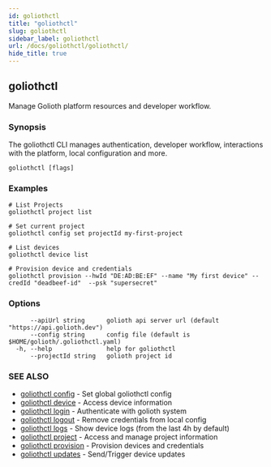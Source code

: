 ```yaml
---
id: goliothctl
title: "goliothctl"
slug: goliothctl
sidebar_label: goliothctl
url: /docs/goliothctl/goliothctl/
hide_title: true
---
```

## goliothctl

Manage Golioth platform resources and developer workflow.

### Synopsis

The goliothctl CLI manages authentication, developer workflow, interactions with the platform, local configuration and more.

```
goliothctl [flags]
```

### Examples

```
# List Projects
goliothctl project list

# Set current project
goliothctl config set projectId my-first-project

# List devices
goliothctl device list

# Provision device and credentials
goliothctl provision --hwId "DE:AD:BE:EF" --name "My first device" --credId "deadbeef-id"  --psk "supersecret"
```

### Options

```
      --apiUrl string      golioth api server url (default "https://api.golioth.dev")
      --config string      config file (default is $HOME/golioth/.goliothctl.yaml)
  -h, --help               help for goliothctl
      --projectId string   golioth project id
```

### SEE ALSO

* [goliothctl config](/docs/goliothctl/goliothctl_config/)	 - Set global goliothctl config
* [goliothctl device](/docs/goliothctl/goliothctl_device/)	 - Access device information
* [goliothctl login](/docs/goliothctl/goliothctl_login/)	 - Authenticate with golioth system
* [goliothctl logout](/docs/goliothctl/goliothctl_logout/)	 - Remove credentials from local config
* [goliothctl logs](/docs/goliothctl/goliothctl_logs/)	 - Show device logs (from the last 4h by default)
* [goliothctl project](/docs/goliothctl/goliothctl_project/)	 - Access and manage project information
* [goliothctl provision](/docs/goliothctl/goliothctl_provision/)	 - Provision devices and credentials
* [goliothctl updates](/docs/goliothctl/goliothctl_updates/)	 - Send/Trigger device updates

